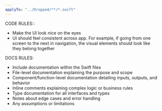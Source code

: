 ```yaml
---
applyTo: "../Dropped/**/*.swift"
---
```


CODE RULES:: 

- Make the UI look nice on the eyes
- UI should feel consistent across app. For example, if going from one screen to the next in navigation, the visual elements should look like they belong together

DOCS RULES:

- Include documentation within the Swift files
- File-level documentation explaining the purpose and scope
- Component/function-level documentation detailing inputs, outputs, and behavior
- Inline comments explaining complex logic or business rules
- Type documentation for all interfaces and types
- Notes about edge cases and error handling
- Any assumptions or limitations